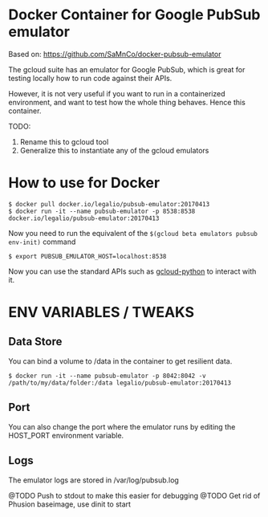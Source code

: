 # Docker Container for Google PubSub emulator

Based on: https://github.com/SaMnCo/docker-pubsub-emulator

The gcloud suite has an emulator for Google PubSub, which is great for testing locally how to run code against their APIs. 

However, it is not very useful if you want to run in a containerized environment, and want to test how the whole thing behaves. Hence this container. 

TODO:

  1. Rename this to gcloud tool
  2. Generalize this to instantiate any of the gcloud emulators

# How to use for Docker

```
$ docker pull docker.io/legalio/pubsub-emulator:20170413
$ docker run -it --name pubsub-emulator -p 8538:8538 docker.io/legalio/pubsub-emulator:20170413
```

Now you need to run the equivalent of the ```$(gcloud beta emulators pubsub env-init)``` command

```
$ export PUBSUB_EMULATOR_HOST=localhost:8538
```

Now you can use the standard APIs such as [gcloud-python](https://github.com/googlecloudplatform/gcloud-python) to interact with it. 

# ENV VARIABLES / TWEAKS
## Data Store

You can bind a volume to /data in the container to get resilient data.

```
$ docker run -it --name pubsub-emulator -p 8042:8042 -v /path/to/my/data/folder:/data legalio/pubsub-emulator:20170413
```

## Port

You can also change the port where the emulator runs by editing the HOST_PORT environment variable. 

## Logs

The emulator logs are stored in /var/log/pubsub.log

@TODO Push to stdout to make this easier for debugging
@TODO Get rid of Phusion baseimage, use dinit to start




